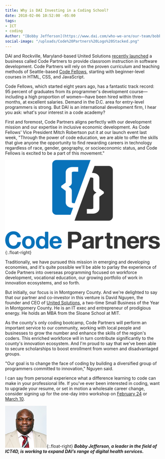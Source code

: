 ```yaml
---
title: Why is DAI Investing in a Coding School?
date: 2018-02-06 10:52:00 -05:00
tags:
- ICT
- coding
Author: "[Bobby Jefferson](https://www.dai.com/who-we-are/our-team/bobby-jefferson) "
social-image: "/uploads/Code%20Partners%20Logo%20Stacked.png"
---
```


DAI and Rockville, Maryland-based United Solutions [recently launched](https://www.dai.com/news/dai-hosts-launch-of-new-coding-school-in-montgomery-county) a business called Code Partners to provide classroom instruction in software development. Code Partners will rely on the proven curriculum and teaching methods of Seattle-based [Code Fellows](https://www.codefellows.org/), starting with beginner-level courses in HTML, CSS, and JavaScript. 

<!--more-->

Code Fellows, which started eight years ago, has a fantastic track record: 95 percent of graduates from its programmer's development course—including a high proportion of women—have been hired within three months, at excellent salaries. Demand in the D.C. area for entry-level programmers is strong.
But DAI is an international development firm, I hear you ask: what's your interest in a code academy? 

First and foremost, Code Partners aligns perfectly with our development mission and our expertise in inclusive economic development. As Code Fellows' Vice President Mitch Robertson put it at our launch event last week, "Through the power of code education, we are able to offer the skills that give anyone the opportunity to find rewarding careers in technology regardless of race, gender, geography, or socioeconomic status, and Code Fellows is excited to be a part of this movement."

![Code Partners Logo Stacked transparent backgroun.png](/uploads/Code%20Partners%20Logo%20Stacked%20transparent%20backgroun.png){:.float-right}

Traditionally, we have pursued this mission in emerging and developing economies, and it's quite possible we'll be able to parlay the experience of Code Partners into overseas programming focused on workforce development, vocational education, our growing portfolio of work in innovation ecosystems, and so forth.

But initially, our focus is in Montgomery County. And we're delighted to say that our partner and co-investor in this venture is David Nguyen, the founder and CEO of [United Solutions](http://unitedsolutions.biz/Portal/WebPage.html?objectID=27669&referenceID=27669&referenceType=Object), a two-time Small Business of the Year in Montgomery County. He is an IT exec and entrepreneur of prodigious energy. He holds an MBA from the Sloane School at MIT.

As the county's only coding bootcamp, Code Partners will perform an important service to our community, working with local people and businesses to grow the number and enhance the skills of the region's coders. This enriched workforce will in turn contribute significantly to the county's innovation ecosystem. And I'm proud to say that we've been able to secure scholarships to boost enrollment from women and disadvantaged groups. 

"Our goal is to change the face of coding by building a diversified group of programmers committed to innovation," Nguyen said.

I can say from personal experience what a difference learning to code can make in your professional life. If you've ever been interested in coding, want to upgrade your resume, or set in motion a wholesale career change, consider signing up for the one-day intro workshop on [February 24](https://www.eventbrite.com/e/code-101-intro-to-software-development-careers-in-tech-tickets-42538303210?aff=efbeventtix) or [March 10](https://www.eventbrite.com/e/code-101-intro-to-software-development-careers-in-tech-tickets-42718463073?aff=daipromo).

![mug.png](/uploads/mug.png){:.float-right}
***Bobby Jefferson, a leader in the field of ICT4D, is working to expand DAI’s range of digital health services.***